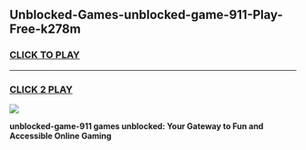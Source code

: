 
## Unblocked-Games-unblocked-game-911-Play-Free-k278m
<h3>
<a href="https://premium76.site?title=unblocked-game-911&ref=15A">CLICK TO PLAY</a></h3>
<hr>

<h3>
<a href="https://premium76.site?title=unblocked-game-911&ref=15A">CLICK 2 PLAY</a>
  
</h3>

<a href="https://premium76.site?title=unblocked-game-911&ref=15A"><img src="https://clearcache.store/games.png"></a>


**unblocked-game-911 games unblocked: Your Gateway to Fun and Accessible Online Gaming**
